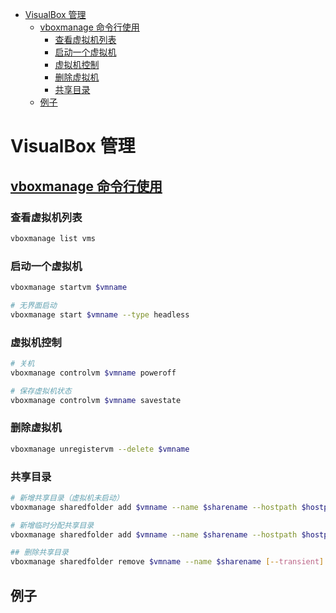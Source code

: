 - [VisualBox 管理](#VisualBox-管理)
  - [vboxmanage 命令行使用](#vboxmanage-命令行使用)
    - [查看虚拟机列表](#查看虚拟机列表)
    - [启动一个虚拟机](#启动一个虚拟机)
    - [虚拟机控制](#虚拟机控制)
    - [删除虚拟机](#删除虚拟机)
    - [共享目录](#共享目录)
  - [例子](#例子)
  

# VisualBox 管理

## [vboxmanage 命令行使用](https://www.virtualbox.org/manual/ch08.html#vboxmanage-list)
### 查看虚拟机列表
```sh
vboxmanage list vms
```

### 启动一个虚拟机

```sh
vboxmanage startvm $vmname

# 无界面启动
vboxmanage start $vmname --type headless
```

### 虚拟机控制
```sh
# 关机
vboxmanage controlvm $vmname poweroff

# 保存虚拟机状态
vboxmanage controlvm $vmname savestate
```

### 删除虚拟机
```sh
vboxmanage unregistervm --delete $vmname 
```

### 共享目录
```sh
# 新增共享目录（虚拟机未启动）
vboxmanage sharedfolder add $vmname --name $sharename --hostpath $hostpath

# 新增临时分配共享目录
vboxmanage sharedfolder add $vmname --name $sharename --hostpath $hostpath --transient

## 删除共享目录
vboxmanage sharedfolder remove $vmname --name $sharename [--transient]
```

## 例子
